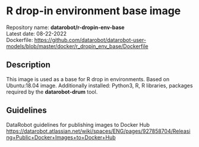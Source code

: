 # R drop-in environment base image
Repository name: **datarobot/r-dropin-env-base**  
Latest date: 08-22-2022  
Dockerfile: https://github.com/datarobot/datarobot-user-models/blob/master/docker/r_dropin_env_base/Dockerfile

## Description
This image is used as a base for R drop in environments.
Based on Ubuntu:18.04 image. Additionally installed: Python3, R, R libraries, packages required by the **datarobot-drum** tool.

## Guidelines
DataRobot guidelines for publishing images to Docker Hub
https://datarobot.atlassian.net/wiki/spaces/ENG/pages/927858704/Releasing+Public+Docker+Images+to+Docker+Hub
